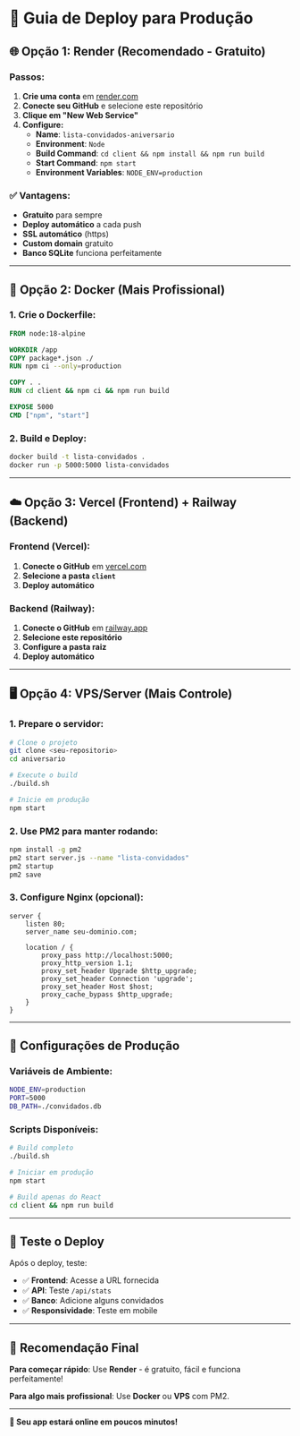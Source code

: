 # 🚀 Guia de Deploy para Produção

## 🌐 **Opção 1: Render (Recomendado - Gratuito)**

### Passos:
1. **Crie uma conta** em [render.com](https://render.com)
2. **Conecte seu GitHub** e selecione este repositório
3. **Clique em "New Web Service"**
4. **Configure:**
   - **Name**: `lista-convidados-aniversario`
   - **Environment**: `Node`
   - **Build Command**: `cd client && npm install && npm run build`
   - **Start Command**: `npm start`
   - **Environment Variables**: `NODE_ENV=production`

### ✅ **Vantagens:**
- **Gratuito** para sempre
- **Deploy automático** a cada push
- **SSL automático** (https)
- **Custom domain** gratuito
- **Banco SQLite** funciona perfeitamente

---

## 🐳 **Opção 2: Docker (Mais Profissional)**

### 1. Crie o Dockerfile:
```dockerfile
FROM node:18-alpine

WORKDIR /app
COPY package*.json ./
RUN npm ci --only=production

COPY . .
RUN cd client && npm ci && npm run build

EXPOSE 5000
CMD ["npm", "start"]
```

### 2. Build e Deploy:
```bash
docker build -t lista-convidados .
docker run -p 5000:5000 lista-convidados
```

---

## ☁️ **Opção 3: Vercel (Frontend) + Railway (Backend)**

### Frontend (Vercel):
1. **Conecte o GitHub** em [vercel.com](https://vercel.com)
2. **Selecione a pasta `client`**
3. **Deploy automático**

### Backend (Railway):
1. **Conecte o GitHub** em [railway.app](https://railway.app)
2. **Selecione este repositório**
3. **Configure a pasta raiz**
4. **Deploy automático**

---

## 🖥️ **Opção 4: VPS/Server (Mais Controle)**

### 1. Prepare o servidor:
```bash
# Clone o projeto
git clone <seu-repositorio>
cd aniversario

# Execute o build
./build.sh

# Inicie em produção
npm start
```

### 2. Use PM2 para manter rodando:
```bash
npm install -g pm2
pm2 start server.js --name "lista-convidados"
pm2 startup
pm2 save
```

### 3. Configure Nginx (opcional):
```nginx
server {
    listen 80;
    server_name seu-dominio.com;
    
    location / {
        proxy_pass http://localhost:5000;
        proxy_http_version 1.1;
        proxy_set_header Upgrade $http_upgrade;
        proxy_set_header Connection 'upgrade';
        proxy_set_header Host $host;
        proxy_cache_bypass $http_upgrade;
    }
}
```

---

## 🔧 **Configurações de Produção**

### Variáveis de Ambiente:
```bash
NODE_ENV=production
PORT=5000
DB_PATH=./convidados.db
```

### Scripts Disponíveis:
```bash
# Build completo
./build.sh

# Iniciar em produção
npm start

# Build apenas do React
cd client && npm run build
```

---

## 📱 **Teste o Deploy**

Após o deploy, teste:
- ✅ **Frontend**: Acesse a URL fornecida
- ✅ **API**: Teste `/api/stats`
- ✅ **Banco**: Adicione alguns convidados
- ✅ **Responsividade**: Teste em mobile

---

## 🎯 **Recomendação Final**

**Para começar rápido**: Use **Render** - é gratuito, fácil e funciona perfeitamente!

**Para algo mais profissional**: Use **Docker** ou **VPS** com PM2.

---

**🚀 Seu app estará online em poucos minutos!**
